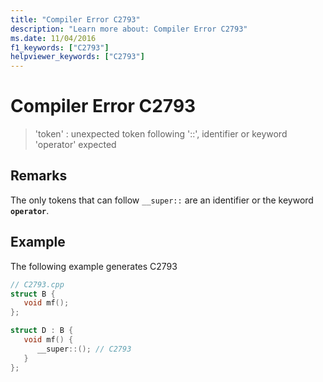 ```yaml
---
title: "Compiler Error C2793"
description: "Learn more about: Compiler Error C2793"
ms.date: 11/04/2016
f1_keywords: ["C2793"]
helpviewer_keywords: ["C2793"]
---
```

# Compiler Error C2793

> 'token' : unexpected token following '::', identifier or keyword 'operator' expected

## Remarks

The only tokens that can follow `__super::` are an identifier or the keyword **`operator`**.

## Example

The following example generates C2793

```cpp
// C2793.cpp
struct B {
   void mf();
};

struct D : B {
   void mf() {
      __super::(); // C2793
   }
};
```
